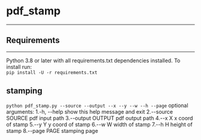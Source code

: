 # pdf_stamp
---
## Requirements
---

Python 3.8 or later with all requirements.txt dependencies installed. To install run:  
`
pip install -U -r requirements.txt
`


## stamping
`
python pdf_stamp.py --source --output --x --y --w --h --page
`
optional arguments:
  1.-h, --help       show this help message and exit
  2.--source SOURCE  pdf input path
  3.--output OUTPUT  pdf output path
  4.--x X            x coord of stamp
  5.--y Y            y coord of stamp
  6.--w W            width of stamp
  7.--h H            height of stamp
  8.--page PAGE      stamping page

